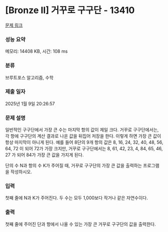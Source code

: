 # [Bronze II] 거꾸로 구구단 - 13410 

[문제 링크](https://www.acmicpc.net/problem/13410) 

### 성능 요약

메모리: 14408 KB, 시간: 108 ms

### 분류

브루트포스 알고리즘, 수학

### 제출 일자

2025년 1월 9일 20:26:57

### 문제 설명

<p>일반적인 구구단에서 가장 큰 수는 마지막 항의 값이 제일 크다. 거꾸로 구구단에서는, 각 항에 구구단의 계산 결과로 나온 값을 뒤집어 저장을 한다. 이렇게 하면 가장 큰 값이 항상 마지막이 아니게 된다. 예를 들어 8단의 9개 항의 값은 8, 16, 24, 32, 40, 48, 56, 64, 72 이 되어 72가 가장 크지만, 거꾸로 구구단에서는 8, 61, 42, 23, 4, 84, 65, 46, 27 가 되어 84가 가장 큰 값을 가지게 된다.</p>

<p>단의 수 N과 항의 수 K가 주어질 때, 거꾸로 구구단의 가장 큰 값을 출력하는 프로그램을 작성하시오.</p>

### 입력 

 <p>첫째 줄에 N과 K가 주어진다. 두 수는 모두 1,000보다 작거나 같은 자연수이다.</p>

### 출력 

 <p>첫째 줄에 주어진 단과 항에서 나올 수 있는 가장 큰 거꾸로 구구단의 값을 출력한다.</p>

